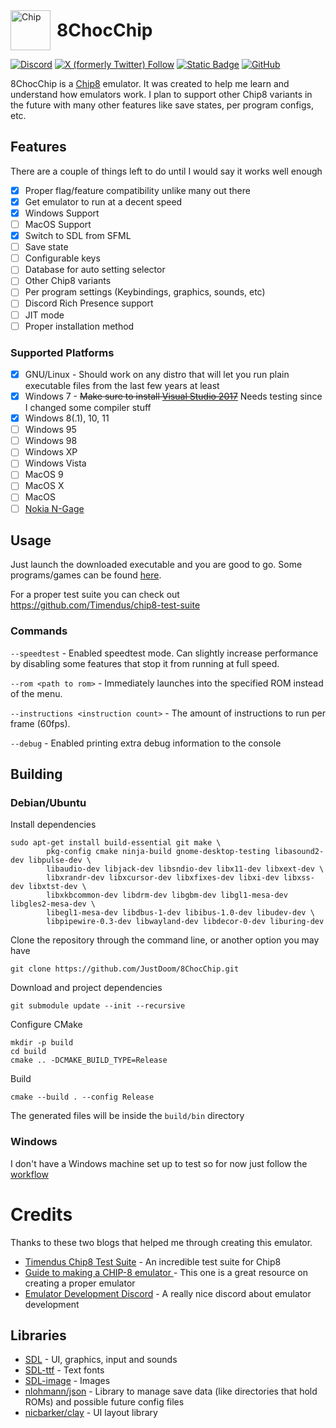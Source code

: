 <div style="display: flex; align-items: center;">
  <img src="assets/icon.png" alt="Chip" style="width: 64px; height: 64px; margin-right: 10px;">
  <h1 style="margin: 0;">8ChocChip</h1>
</div>

[![Discord](https://img.shields.io/discord/810752039470235688?style=for-the-badge&logo=discord&label=Discord&labelColor=grey&color=green)](https://discord.imjustdoom.com)
[![X (formerly Twitter) Follow](https://img.shields.io/twitter/follow/ImJustDoom?style=for-the-badge&logo=x&label=Follow!&color=gray)](https://twitter.com/ImJustDoom)
[![Static Badge](https://img.shields.io/badge/Backers-%20?style=for-the-badge&logo=ko-fi&color=gray)](https://ko-fi.com/justdoom) [![GitHub](https://img.shields.io/github/stars/JustDoom/8ChocChip?style=for-the-badge&logo=github)](https://github.com/JustDoom/8ChocChip)

8ChocChip is a [Chip8](https://en.wikipedia.org/wiki/CHIP-8) emulator. It was created to help me learn and understand how emulators work.
I plan to support other Chip8 variants in the future with many other features like save states, per program configs, etc.

## Features

There are a couple of things left to do until I would say it works well enough
- [x] Proper flag/feature compatibility unlike many out there
- [x] Get emulator to run at a decent speed
- [x] Windows Support
- [ ] MacOS Support
- [x] Switch to SDL from SFML
- [ ] Save state
- [ ] Configurable keys
- [ ] Database for auto setting selector
- [ ] Other Chip8 variants
- [ ] Per program settings (Keybindings, graphics, sounds, etc)
- [ ] Discord Rich Presence support
- [ ] JIT mode
- [ ] Proper installation method

### Supported Platforms

- [x] GNU/Linux - Should work on any distro that will let you run plain executable files from the last few years at least
- [x] Windows 7 - ~~Make sure to install [Visual Studio 2017](https://learn.microsoft.com/en-us/cpp/windows/latest-supported-vc-redist?view=msvc-170#visual-studio-2015-2017-2019-and-2022)~~ Needs testing since I changed some compiler stuff
- [x] Windows 8(.1), 10, 11
- [ ] Windows 95
- [ ] Windows 98
- [ ] Windows XP
- [ ] Windows Vista
- [ ] MacOS 9
- [ ] MacOS X
- [ ] MacOS
- [ ] [Nokia N-Gage](https://github.com/libsdl-org/SDL/pull/12148)

## Usage

Just launch the downloaded executable and you are good to go. Some programs/games can be found [here](https://github.com/dmatlack/chip8/tree/master/roms/games).

For a proper test suite you can check out https://github.com/Timendus/chip8-test-suite

### Commands

`--speedtest` - Enabled speedtest mode. Can slightly increase performance by disabling some features that stop it from running at full speed.

`--rom <path to rom>` - Immediately launches into the specified ROM instead of the menu.

`--instructions <instruction count>` - The amount of instructions to run per frame (60fps).

`--debug` - Enabled printing extra debug information to the console

## Building

### Debian/Ubuntu

Install dependencies
```
sudo apt-get install build-essential git make \
        pkg-config cmake ninja-build gnome-desktop-testing libasound2-dev libpulse-dev \
        libaudio-dev libjack-dev libsndio-dev libx11-dev libxext-dev \
        libxrandr-dev libxcursor-dev libxfixes-dev libxi-dev libxss-dev libxtst-dev \
        libxkbcommon-dev libdrm-dev libgbm-dev libgl1-mesa-dev libgles2-mesa-dev \
        libegl1-mesa-dev libdbus-1-dev libibus-1.0-dev libudev-dev \
        libpipewire-0.3-dev libwayland-dev libdecor-0-dev liburing-dev
```

Clone the repository through the command line, or another option you may have
```
git clone https://github.com/JustDoom/8ChocChip.git
```

Download and project dependencies
```
git submodule update --init --recursive
```

Configure CMake
```
mkdir -p build
cd build
cmake .. -DCMAKE_BUILD_TYPE=Release
```

Build
```
cmake --build . --config Release
```

The generated files will be inside the `build/bin` directory

### Windows

I don't have a Windows machine set up to test so for now just follow the [workflow](https://github.com/JustDoom/8ChocChip/blob/master/.github/workflows/build.yml)

# Credits

Thanks to these two blogs that helped me through creating this emulator.
- [Timendus Chip8 Test Suite](https://github.com/Timendus/chip8-test-suite) - An incredible test suite for Chip8
- [Guide to making a CHIP-8 emulator ](https://tobiasvl.github.io/blog/write-a-chip-8-emulator/) - This one is a great resource on creating a proper emulator
- [Emulator Development Discord](https://discord.gg/dkmJAes) - A really nice discord about emulator development

## Libraries

- [SDL](https://github.com/libsdl-org/SDL) - UI, graphics, input and sounds
- [SDL-ttf](https://github.com/libsdl-org/SDL_ttf) - Text fonts
- [SDL-image](https://github.com/libsdl-org/SDL_image) - Images
- [nlohmann/json](https://github.com/nlohmann/json) - Library to manage save data (like directories that hold ROMs) and possible future config files
- [nicbarker/clay](https://github.com/nicbarker/clay) - UI layout library
